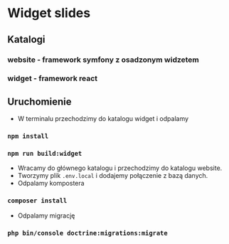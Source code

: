 # Widget slides

## Katalogi

### website - framework symfony z osadzonym widzetem  
### widget - framework react 

## Uruchomienie 

- W terminalu przechodzimy do katalogu widget i odpalamy
### `npm install`
### `npm run build:widget`
- Wracamy do głównego katalogu i przechodzimy do katalogu website.
- Tworzymy plik `.env.local` i dodajemy połączenie z bazą danych.
- Odpalamy kompostera 
### `composer install`
- Odpalamy migrację 
### `php bin/console doctrine:migrations:migrate`

